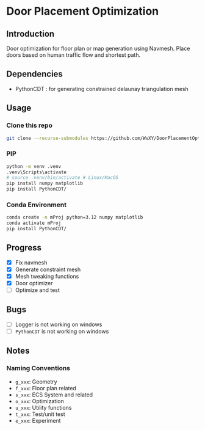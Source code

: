 # Door Placement Optimization

## Introduction
Door optimization for floor plan or map generation using Navmesh. 
Place doors based on human traffic flow and shortest path.


## Dependencies

- PythonCDT : for generating constrained delaunay triangulation mesh

## Usage

### Clone this repo

```bash
git clone --recurse-submodules https://github.com/WvXY/DoorPlacementOptimization.git
```

### PIP

```bash
python -m venv .venv
.venv\Scripts\activate 
# source .venv/bin/activate # Linux/MacOS
pip install numpy matplotlib
pip install PythonCDT/
```

### Conda Environment

```bash
conda create -n mProj python=3.12 numpy matplotlib
conda activate mProj 
pip install PythonCDT/
```

## Progress

- [X] Fix navmesh
- [X] Generate constraint mesh
- [X] Mesh tweaking functions
- [X] Door optimizer
- [ ] Optimize and test

## Bugs

- [ ] Logger is not working on windows
- [ ] `PythonCDT` is not working on windows

## Notes

### Naming Conventions

- `g_xxx`: Geometry
- `f_xxx`: Floor plan related
- `s_xxx`: ECS System and related
- `o_xxx`: Optimization
- `u_xxx`: Utility functions
- `t_xxx`: Test/unit test
- `e_xxx`: Experiment
